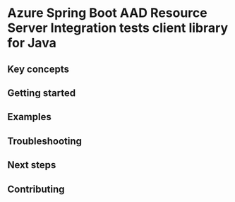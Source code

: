 # Azure Spring Boot AAD Resource Server Integration tests client library for Java

## Key concepts
## Getting started
## Examples
## Troubleshooting
## Next steps
## Contributing
